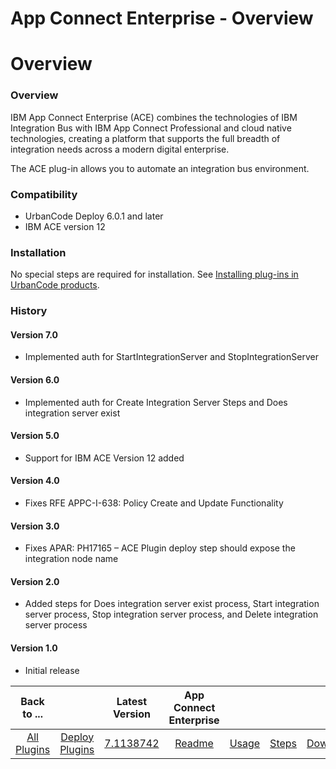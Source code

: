 
App Connect Enterprise - Overview
=================================

# Overview


### Overview




IBM App Connect Enterprise (ACE) combines the technologies of IBM Integration Bus with IBM App Connect Professional and cloud native technologies, creating a platform that supports the full breadth of integration needs across a modern digital enterprise.


The ACE plug-in allows you to automate an integration bus environment.


### Compatibility

* UrbanCode Deploy 6.0.1 and later
* IBM ACE version 12

### Installation

No special steps are required for installation. See [Installing plug-ins in UrbanCode products](https://www.urbancode.com/resource/installing-plug-ins-in-urbancode-products/).

### History

#### Version 7.0

* Implemented auth for StartIntegrationServer and StopIntegrationServer

#### Version 6.0

* Implemented auth for Create Integration Server Steps and Does integration server exist

#### Version 5.0

* Support for IBM ACE Version 12 added

#### Version 4.0

* Fixes RFE APPC-I-638: Policy Create and Update Functionality

#### Version 3.0

* Fixes APAR: PH17165 – ACE Plugin deploy step should expose the integration node name

#### Version 2.0

* Added steps for Does integration server exist process, Start integration server process, Stop integration server process, and Delete integration server process

#### Version 1.0

* Initial release

|Back to ...||Latest Version|App Connect Enterprise ||||
| :---: | :---: | :---: | :---: | :---: | :---: | :---: |
|[All Plugins](../../index.md)|[Deploy Plugins](../README.md)|[7.1138742](https://raw.githubusercontent.com/UrbanCode/IBM-UCD-PLUGINS/main/files/ibm-ace/ucd-plugins-ibm-ace-7.1138742.zip)|[Readme](README.md)|[Usage](usage.md)|[Steps](steps.md)|[Downloads](downloads.md)|
